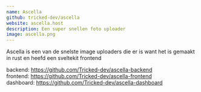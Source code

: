 ```yaml
---
name: Ascella
github: tricked-dev/ascella
website: ascella.host
description: Een super snellen foto uploader
image: ascella.png
---
```


Ascella is een van de snelste image uploaders die er is want het is gemaakt in rust en heefd een sveltekit frontend

backend: https://github.com/Tricked-dev/ascella-backend  
frontend: https://github.com/Tricked-dev/ascella-frontend  
dashboard: https://github.com/Tricked-dev/ascella-dashboard
